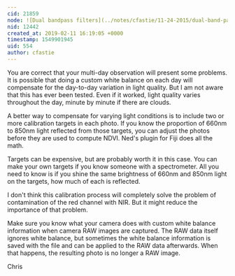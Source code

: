 ```yaml
---
cid: 21859
node: ![Dual bandpass filters](../notes/cfastie/11-24-2015/dual-band-pass-filters)
nid: 12442
created_at: 2019-02-11 16:19:05 +0000
timestamp: 1549901945
uid: 554
author: cfastie
---
```


 You are correct that your multi-day observation will present some problems. It is possible that doing a custom white balance on each day will compensate for the day-to-day variation in light quality. But I am not aware that this has ever been tested. Even if it worked, light quality varies throughout the day, minute by minute if there are clouds. 

A better way to compensate for varying light conditions is to include two or more calibration targets in each photo. If you know the proportion of 660nm to 850nm light reflected from those targets, you can adjust the photos before they are used to compute NDVI. Ned's plugin for Fiji does all the math.

Targets can be expensive, but are probably worth it in this case. You can make your own targets if you know someone with a spectrometer. All you need to know is if you shine the same brightness of 660nm and 850nm light on the targets, how much of each is reflected. 

I don't think this calibration process will completely solve the problem of contamination of the red channel with NIR. But it might reduce the importance of that problem.

Make sure you know what your camera does with custom white balance information when camera RAW images are captured. The RAW data itself ignores white balance, but sometimes the white balance information is saved with the file and can be applied to the RAW data afterwards. When that happens, the resulting photo is no longer a RAW image.

Chris